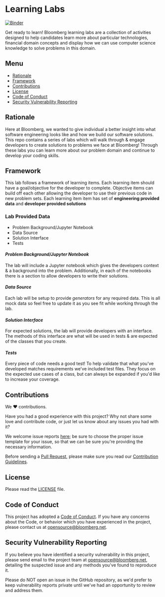 
# Learning Labs
[![Binder](https://mybinder.org/badge_logo.svg)](https://mybinder.org/v2/gh/bloomberg/bbit-learning-labs/HEAD)

Get ready to learn! Bloomberg learning labs are a collection of activities designed to help candidates learn more about particular technologies, financial domain concepts and display how we can use computer science knowledge to solve problems in this domain.

## Menu

- [Rationale](#rationale)
- [Framework](#Framework)
- [Contributions](#contributions)
- [License](#license)
- [Code of Conduct](#code-of-conduct)
- [Security Vulnerability Reporting](#security-vulnerability-reporting)

## Rationale

Here at Bloomberg, we wanted to give individual a better insight into what software engineering looks like and how we build our software solutions. This repo contains a series of labs which will walk through & engage developers to create solutions to problems we face at Bloomberg! Through these labs you can learn more about our problem domain and continue to develop your coding skills.

## Framework

This lab follows a framework of learning items. Each learning item should have a goal/objective for the developer to complete. Objective items can build off each other allowing the developer to use their previous code in new problem sets. Each learning item item has set of **engineering provided data** and **developer provided solutions**

### Lab Provided Data

- Problem Background/Jupyter Notebook
- Data Source
- Solution Interface
- Tests

#### *Problem Background/Jupyter Notebook*

The lab will include a Jupyter notebook which gives the developers context & a background into the problem. Additionally, in each of the notebooks there is a section to allow developers to write their solutions. 

#### *Data Source*

Each lab will be setup to provide *generators* for any required data. This is all mock data so feel free to update it as you see fit while working through the lab.

#### *Solution Interface*

For expected solutions, the lab will provide developers with an interface. The methods of this interface are what will be used in tests & are expected of the classes that you create.

#### *Tests*

Every piece of code needs a good test! To help validate that what you've developed matches requirements we've included test files. They focus on the expected use cases of a class, but can always be expanded if you'd like to increase your coverage. 

## Contributions

We :heart: contributions.

Have you had a good experience with this project? Why not share some love and contribute code, or just let us know about any issues you had with it?

We welcome issue reports [here](../../issues); be sure to choose the proper issue template for your issue, so that we can be sure you're providing the necessary information.

Before sending a [Pull Request](../../pulls), please make sure you read our
[Contribution Guidelines](https://github.com/bloomberg/.github/blob/master/CONTRIBUTING.md).

## License

Please read the [LICENSE](LICENSE) file.

## Code of Conduct

This project has adopted a [Code of Conduct](https://github.com/bloomberg/.github/blob/master/CODE_OF_CONDUCT.md).
If you have any concerns about the Code, or behavior which you have experienced in the project, please
contact us at opensource@bloomberg.net.

## Security Vulnerability Reporting

If you believe you have identified a security vulnerability in this project, please send email to the project
team at opensource@bloomberg.net, detailing the suspected issue and any methods you've found to reproduce it.

Please do NOT open an issue in the GitHub repository, as we'd prefer to keep vulnerability reports private until
we've had an opportunity to review and address them.
